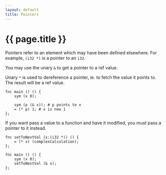 ```yaml
---
layout: default
title: Pointers
---
```

# {{ page.title }}

Pointers refer to an element which may have been defined elsewhere. For example, `(i32 *)` is a pointer to an `i32`.

You may use the unary `&` to get a pointer to a ref value.

Unary `*` is used to dereference a pointer, ie. to fetch the value it points to. The result will be a ref value.

```
fnc main () () {
    sym (x 0);

    sym (p (& x)); # p points to x
    = (* p) 1; # x is now 1
};
```

If you want pass a value to a function and have it modified, you must pass a pointer to it instead.

```
fnc setToNextVal (x:(i32 *)) () {
    = (* x) (complexCalculation);
};

fnc main () () {
    sym (x 0);
    setToNextVal (& x);
};
```